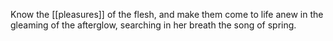 Know the [[pleasures]] of the flesh, and make them come to life anew in the gleaming of the afterglow, searching in her breath the song of spring.